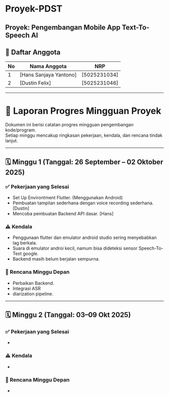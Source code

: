 # Proyek-PDST
## Proyek: Pengembangan Mobile App Text-To-Speech AI

## 👥 Daftar Anggota
| No | Nama Anggota       | NRP         |
|----|--------------------|-------------|
| 1  | [Hans Sanjaya Yantono]   | [5025231034] |
| 2  | [Dustin Felix]   | [5025231046] |

---


# 📌 Laporan Progres Mingguan Proyek

Dokumen ini berisi catatan progres mingguan pengembangan kode/program.  
Setiap minggu mencakup ringkasan pekerjaan, kendala, dan rencana tindak lanjut.

---

## 🗓️ Minggu 1 (Tanggal: 26 September – 02 Oktober 2025)
### ✅ Pekerjaan yang Selesai
- Set Up Environtment Flutter. (Menggunakan Android)
- Pembuatan tampilan sederhana dengan voice recording sederhana. [Dustin]
- Mencoba pembuatan Backend API dasar. [Hans]

### ⚠️ Kendala
- Penggunaan flutter dan emulator android studio sering menyebabkan lag berkala.
- Suara di emulator androi kecil, namum bisa dideteksi sensor Speech-To-Text google.
- Backend masih belum berjalan sempurna.

### 🎯 Rencana Minggu Depan
- Perbaikan Backend.
- Integrasi ASR
- diarization pipeline.

---

## 🗓️ Minggu 2 (Tanggal: 03–09 Okt 2025)
### ✅ Pekerjaan yang Selesai
- 

### ⚠️ Kendala
- 

### 🎯 Rencana Minggu Depan
- 

